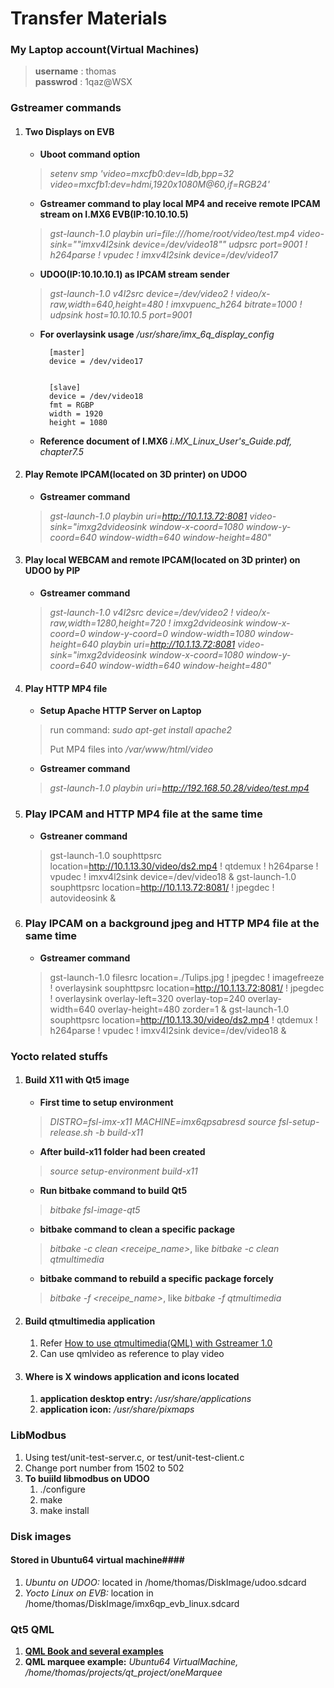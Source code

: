 # Transfer Materials #
### My Laptop account(Virtual Machines) ###
> **username** : thomas <br/>
> **passwrod** : 1qaz@WSX

### Gstreamer commands ###
1. #### Two Displays on EVB ####
	- **Uboot command option**
	> *setenv smp 'video=mxcfb0:dev=ldb,bpp=32 video=mxcfb1:dev=hdmi,1920x1080M@60,if=RGB24'*

	- **Gstreamer command to play local MP4 and receive remote IPCAM stream on I.MX6 EVB(IP:10.10.10.5)**
	> *gst-launch-1.0 playbin uri=file:///home/root/video/test.mp4 video-sink="\"imxv4l2sink device=/dev/video18\"" udpsrc port=9001 ! h264parse ! vpudec ! imxv4l2sink device=/dev/video17*
	- **UDOO(IP:10.10.10.1) as IPCAM stream sender**
	> *gst-launch-1.0 v4l2src device=/dev/video2 ! video/x-raw,width=640,height=480 ! imxvpuenc_h264 bitrate=1000 ! udpsink host=10.10.10.5 port=9001*

	- **For overlaysink usage**
	    */usr/share/imx_6q_display_config*
    		
    		[master]
    		device = /dev/video17
    	
    	
    		[slave]
    		device = /dev/video18
    		fmt = RGBP
    		width = 1920
    		height = 1080
	- **Reference document of I.MX6**
		*i.MX_Linux_User's_Guide.pdf, chapter7.5*

1. #### Play Remote IPCAM(located on 3D printer) on UDOO ####
	- **Gstreamer command**
	> *gst-launch-1.0 playbin uri=http://10.1.13.72:8081 video-sink="imxg2dvideosink window-x-coord=1080 window-y-coord=640 window-width=640 window-height=480"*

1. #### Play local WEBCAM and remote IPCAM(located on 3D printer) on UDOO by PIP ####
	- **Gstreamer command**
	> *gst-launch-1.0 v4l2src device=/dev/video2 ! video/x-raw,width=1280,height=720 ! imxg2dvideosink window-x-coord=0 window-y-coord=0 window-width=1080 window-height=640 playbin uri=http://10.1.13.72:8081 video-sink="imxg2dvideosink window-x-coord=1080 window-y-coord=640 window-width=640 window-height=480"*

1. #### Play HTTP MP4 file ####
	- **Setup Apache HTTP Server on Laptop**
	> run command: *sudo apt-get install apache2*
	>
	> Put MP4 files into */var/www/html/video*
	
	- **Gstreamer command**
	> *gst-launch-1.0 playbin uri=http://192.168.50.28/video/test.mp4*

1. ### Play IPCAM and HTTP MP4 file at the same time ###
	- **Gstreaner command**
	> gst-launch-1.0 souphttpsrc location=http://10.1.13.30/video/ds2.mp4 ! qtdemux ! h264parse ! vpudec ! imxv4l2sink device=/dev/video18 &
	> gst-launch-1.0 souphttpsrc location=http://10.1.13.72:8081/ ! jpegdec ! autovideosink &

1. ### Play IPCAM on a background jpeg and HTTP MP4 file at the same time ###
	- **Gstreamer command**
	>  gst-launch-1.0 filesrc location=./Tulips.jpg ! jpegdec ! imagefreeze ! overlaysink souphttpsrc location=http://10.1.13.72:8081/ ! jpegdec ! overlaysink overlay-left=320 overlay-top=240 overlay-width=640 overlay-height=480 zorder=1 &
	>  gst-launch-1.0 souphttpsrc location=http://10.1.13.30/video/ds2.mp4 ! qtdemux ! h264parse ! vpudec ! imxv4l2sink device=/dev/video18 &
 
### Yocto related stuffs ###
1. #### Build X11 with Qt5 image ####
   	- **First time to setup environment**
	> *DISTRO=fsl-imx-x11 MACHINE=imx6qpsabresd source fsl-setup-release.sh -b build-x11*
	
	- **After build-x11 folder had been created**
	> *source setup-environment build-x11*
	
	- **Run bitbake command to build Qt5**
	> *bitbake fsl-image-qt5*

	- **bitbake command to clean a specific package**
	> *bitbake -c clean <receipe_name>*, like
	> *bitbake -c clean qtmultimedia*

	- **bitbake command to rebuild a specific package forcely**
	> *bitbake -f <receipe_name>*, like *bitbake -f qtmultimedia*

1. #### Build qtmultimedia application ####
	1. Refer [How to use qtmultimedia(QML) with Gstreamer 1.0](https://community.nxp.com/docs/DOC-330047)
	2. Can use qmlvideo as reference to play video 

1. #### Where is X windows application and icons located ####
	1. **application desktop entry:** */usr/share/applications*
	2. **application icon:** */usr/share/pixmaps*


### LibModbus ###
1. Using test/unit-test-server.c, or test/unit-test-client.c
2. Change port number from 1502 to 502
3. **To buiild libmodbus on UDOO**
	1. ./configure
	2. make
	3. make install

### Disk images ###
#### Stored in Ubuntu64 virtual machine####
1. *Ubuntu on UDOO:* located in /home/thomas/DiskImage/udoo.sdcard
1. *Yocto Linux on EVB:* location in /home/thomas/DiskImage/imx6qp_evb_linux.sdcard

### Qt5 QML ###
1. **[QML Book and several examples](http://qmlbook.github.io/assets/index.html)**
2. **QML marquee example:** *Ubuntu64 VirtualMachine, <br/>/home/thomas/projects/qt_project/oneMarquee*

